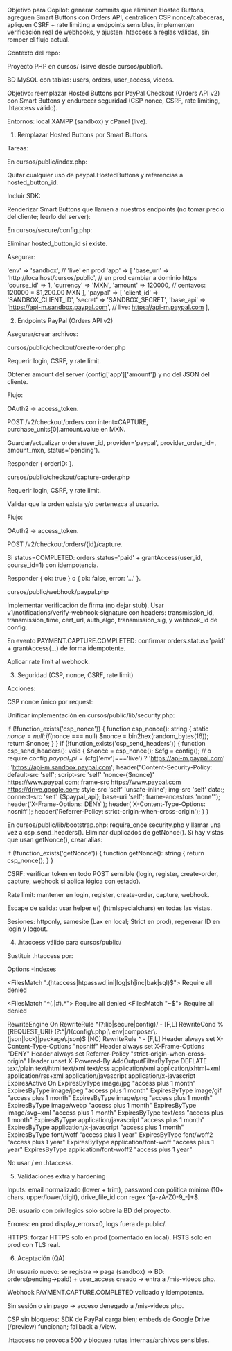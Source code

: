 Objetivo para Copilot: generar commits que eliminen Hosted Buttons, agreguen Smart Buttons con Orders API, centralicen CSP nonce/cabeceras, apliquen CSRF + rate limiting a endpoints sensibles, implementen verificación real de webhooks, y ajusten .htaccess a reglas válidas, sin romper el flujo actual.

Contexto del repo:

Proyecto PHP en cursos/ (sirve desde cursos/public/).

BD MySQL con tablas: users, orders, user_access, videos.

Objetivo: reemplazar Hosted Buttons por PayPal Checkout (Orders API v2) con Smart Buttons y endurecer seguridad (CSP nonce, CSRF, rate limiting, .htaccess válido).

Entornos: local XAMPP (sandbox) y cPanel (live).

1) Remplazar Hosted Buttons por Smart Buttons

Tareas:

En cursos/public/index.php:

Quitar cualquier uso de paypal.HostedButtons y referencias a hosted_button_id.

Incluir SDK:

<script src="https://www.paypal.com/sdk/js?client-id=<?= e($config['paypal']['client_id']) ?>&currency=MXN"
        nonce="<?= e(csp_nonce()) ?>"></script>


Renderizar Smart Buttons que llamen a nuestros endpoints (no tomar precio del cliente; leerlo del server):

<div id="paypal-button-container"></div>
<script nonce="<?= e(csp_nonce()) ?>">
  const csrf = "<?= e(csrf_token()) ?>";
  paypal.Buttons({
    createOrder: () =>
      fetch('/checkout/create-order.php', {
        method: 'POST',
        headers: {'Content-Type':'application/json'},
        body: JSON.stringify({ csrf })
      }).then(r => r.json()).then(d => d.orderID),
    onApprove: (data) =>
      fetch('/checkout/capture-order.php', {
        method: 'POST',
        headers: {'Content-Type':'application/json'},
        body: JSON.stringify({ csrf, orderID: data.orderID })
      }).then(r => r.json()).then(d => {
        if (d.ok) window.location.href = '/success.php';
        else alert(d.error || 'No se pudo confirmar el pago');
      }),
    onError: (err) => alert('Error de PayPal: ' + err)
  }).render('#paypal-button-container');
</script>


En cursos/secure/config.php:

Eliminar hosted_button_id si existe.

Asegurar:

'env' => 'sandbox', // 'live' en prod
'app' => [
  'base_url'  => 'http://localhost/cursos/public', // en prod cambiar a dominio https
  'course_id' => 1,
  'currency'  => 'MXN',
  'amount'    => 120000, // centavos: 120000 = $1,200.00 MXN
],
'paypal' => [
  'client_id' => 'SANDBOX_CLIENT_ID',
  'secret'    => 'SANDBOX_SECRET',
  'base_api'  => 'https://api-m.sandbox.paypal.com', // live: https://api-m.paypal.com
],

2) Endpoints PayPal (Orders API v2)

Asegurar/crear archivos:

cursos/public/checkout/create-order.php

Requerir login, CSRF, y rate limit.

Obtener amount del server (config['app']['amount']) y no del JSON del cliente.

Flujo:

OAuth2 → access_token.

POST /v2/checkout/orders con intent=CAPTURE, purchase_units[0].amount.value en MXN.

Guardar/actualizar orders(user_id, provider='paypal', provider_order_id=<id>, amount_mxn, status='pending').

Responder { orderID: <id> }.

cursos/public/checkout/capture-order.php

Requerir login, CSRF, y rate limit.

Validar que la orden exista y/o pertenezca al usuario.

Flujo:

OAuth2 → access_token.

POST /v2/checkout/orders/{id}/capture.

Si status=COMPLETED: orders.status='paid' + grantAccess(user_id, course_id=1) con idempotencia.

Responder { ok: true } o { ok: false, error: '...' }.

cursos/public/webhook/paypal.php

Implementar verificación de firma (no dejar stub). Usar v1/notifications/verify-webhook-signature con headers: transmission_id, transmission_time, cert_url, auth_algo, transmission_sig, y webhook_id de config.

En evento PAYMENT.CAPTURE.COMPLETED: confirmar orders.status='paid' + grantAccess(...) de forma idempotente.

Aplicar rate limit al webhook.

3) Seguridad (CSP, nonce, CSRF, rate limit)

Acciones:

CSP nonce único por request:

Unificar implementación en cursos/public/lib/security.php:

if (!function_exists('csp_nonce')) {
  function csp_nonce(): string {
    static $nonce = null;
    if ($nonce === null) $nonce = bin2hex(random_bytes(16));
    return $nonce;
  }
}
if (!function_exists('csp_send_headers')) {
  function csp_send_headers(): void {
    $nonce = csp_nonce();
    $cfg   = config(); // o require config
    $paypal_api = ($cfg['env']==='live') ? 'https://api-m.paypal.com' : 'https://api-m.sandbox.paypal.com';
    header("Content-Security-Policy: default-src 'self'; script-src 'self' 'nonce-{$nonce}' https://www.paypal.com; frame-src https://www.paypal.com https://drive.google.com; style-src 'self' 'unsafe-inline'; img-src 'self' data:; connect-src 'self' {$paypal_api}; base-uri 'self'; frame-ancestors 'none'");
    header('X-Frame-Options: DENY');
    header('X-Content-Type-Options: nosniff');
    header('Referrer-Policy: strict-origin-when-cross-origin');
  }
}


En cursos/public/lib/bootstrap.php: require_once security.php y llamar una vez a csp_send_headers(). Eliminar duplicados de getNonce(). Si hay vistas que usan getNonce(), crear alias:

if (!function_exists('getNonce')) { function getNonce(): string { return csp_nonce(); } }


CSRF: verificar token en todo POST sensible (login, register, create-order, capture, webhook si aplica lógica con estado).

Rate limit: mantener en login, register, create-order, capture, webhook.

Escape de salida: usar helper e() (htmlspecialchars) en todas las vistas.

Sesiones: httponly, samesite (Lax en local; Strict en prod), regenerar ID en login y logout.

4) .htaccess válido para cursos/public/

Sustituir .htaccess por:

Options -Indexes

<FilesMatch "\.(htaccess|htpasswd|ini|log|sh|inc|bak|sql)$">
  Require all denied
</FilesMatch>

<FilesMatch "^(\.|#).*">
  Require all denied
</FilesMatch>
<FilesMatch "~$">
  Require all denied
</FilesMatch>

<IfModule mod_rewrite.c>
  RewriteEngine On
  RewriteRule ^(?:lib|secure|config)/ - [F,L]
  RewriteCond %{REQUEST_URI} (?:^|/)(config\.php|\.env|composer\.(json|lock)|package\.json)$ [NC]
  RewriteRule ^ - [F,L]
</IfModule>

<IfModule mod_headers.c>
  Header always set X-Content-Type-Options "nosniff"
  Header always set X-Frame-Options "DENY"
  Header always set Referrer-Policy "strict-origin-when-cross-origin"
  Header unset X-Powered-By
</IfModule>

<IfModule mod_deflate.c>
  AddOutputFilterByType DEFLATE text/plain text/html text/xml text/css application/xml application/xhtml+xml application/rss+xml application/javascript application/x-javascript
</IfModule>

<IfModule mod_expires.c>
  ExpiresActive On
  ExpiresByType image/jpg "access plus 1 month"
  ExpiresByType image/jpeg "access plus 1 month"
  ExpiresByType image/gif "access plus 1 month"
  ExpiresByType image/png "access plus 1 month"
  ExpiresByType image/webp "access plus 1 month"
  ExpiresByType image/svg+xml "access plus 1 month"
  ExpiresByType text/css "access plus 1 month"
  ExpiresByType application/javascript "access plus 1 month"
  ExpiresByType application/x-javascript "access plus 1 month"
  ExpiresByType font/woff "access plus 1 year"
  ExpiresByType font/woff2 "access plus 1 year"
  ExpiresByType application/font-woff "access plus 1 year"
  ExpiresByType application/font-woff2 "access plus 1 year"
</IfModule>


No usar <Directory>/<DirectoryMatch> en .htaccess.

5) Validaciones extra y hardening

Inputs: email normalizado (lower + trim), password con pólitica mínima (10+ chars, upper/lower/digit), drive_file_id con regex ^[a-zA-Z0-9_-]+$.

DB: usuario con privilegios solo sobre la BD del proyecto.

Errores: en prod display_errors=0, logs fuera de public/.

HTTPS: forzar HTTPS solo en prod (comentado en local). HSTS solo en prod con TLS real.

6) Aceptación (QA)

Un usuario nuevo: se registra → paga (sandbox) → BD: orders(pending→paid) + user_access creado → entra a /mis-videos.php.

Webhook PAYMENT.CAPTURE.COMPLETED validado y idempotente.

Sin sesión o sin pago → acceso denegado a /mis-videos.php.

CSP sin bloqueos: SDK de PayPal carga bien; embeds de Google Drive (/preview) funcionan; fallback a /view.

.htaccess no provoca 500 y bloquea rutas internas/archivos sensibles.